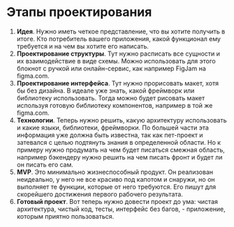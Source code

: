 # Этапы проектирования

1. **Идея**. Нужно иметь четкое представление, что вы хотите
получить в итоге. Кто потребитель вашего приложения, какой функционал
ему требуется и на чем вы хотите его написать.
2. **Проектирование структуры**. Тут нужно расписать все сущности и их
взаимодействие в виде схемы. Можно использовать для этого блокнот с ручкой
или онлайн-сервис, как например FigJam на figma.com.
3. **Проектирование интерфейса**. Тут нужно прорисовать макет, хотя
бы без дизайна. В идеале уже знать, какой фреймворк или библиотеку
использовать. Тогда можно будет рисовать макет используя готовую библиотеку
компонентов, например в той же figma.com.
4. **Технологии**. Теперь нужно решить, какую архитектуру использовать и какие
языки, библиотеки, фреймворки. По большей части эта информация уже должна
быть известна, так как пет-проект и затевался с целью подтянуть знания в
определенной области. Но к примеру нужно продумать на чем будет писаться
смежная область, например бэкендеру нужно решить на чем писать фронт и будет
ли он писать его сам.
5. **MVP**. Это минимально жизнеспособный продукт.
Он реализован неидеально, у него не все красиво под капотом и снаружи, но он
выполняет те функции, которые от него требуются. Его пишут для скорейшего достижения
первого рабочего результата.
6. **Готовый проект**. Вот теперь нужно довести проект до ума: чистая архитектура,
чистый код, тесты, интерфейс без багов, - приложение, которым приятно пользоваться.
